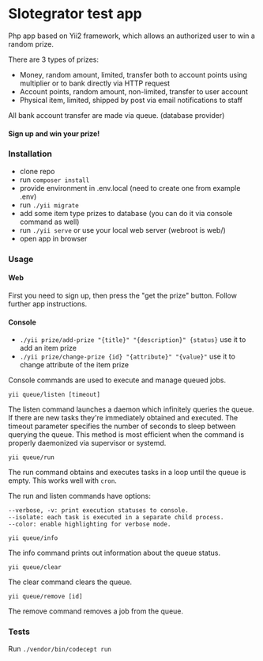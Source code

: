 # Slotegrator test app

Php app based on Yii2 framework, which allows an authorized user to win a random prize.

There are 3 types of prizes:
- Money, random amount, limited, transfer both to account points using multiplier or to bank directly via HTTP request 
- Account points, random amount, non-limited, transfer to user account
- Physical item, limited, shipped by post via email notifications to staff

All bank account transfer are made via queue. (database provider)

#### Sign up and win your prize!

### Installation

- clone repo
- run ``composer install``
- provide environment in .env.local (need to create one from example .env)
- run ``./yii migrate``
- add some item type prizes to database (you can do it via console command as well)
- run ``./yii serve`` or use your local web server (webroot is web/)
- open app in browser

### Usage

#### Web

First you need to sign up, then press the "get the prize" button. Follow further app instructions.

#### Console

- ``./yii prize/add-prize "{title}" "{description}" {status}`` use it to add an item prize
- ``./yii prize/change-prize {id} "{attribute}" "{value}"`` use it to change attribute of the item prize


Console commands are used to execute and manage queued jobs.

``yii queue/listen [timeout]``

The listen command launches a daemon which infinitely queries the queue. 
If there are new tasks they're immediately obtained and executed. 
The timeout parameter specifies the number of seconds to sleep between querying the queue.
This method is most efficient when the command is properly daemonized via supervisor or systemd.

``yii queue/run``

The run command obtains and executes tasks in a loop until the queue is empty. This works well with ``cron``.

The run and listen commands have options:

    --verbose, -v: print execution statuses to console.
    --isolate: each task is executed in a separate child process.
    --color: enable highlighting for verbose mode.

``yii queue/info``

The info command prints out information about the queue status.

``yii queue/clear``

The clear command clears the queue.

``yii queue/remove [id]``

The remove command removes a job from the queue.

### Tests

Run ``./vendor/bin/codecept run`` 
